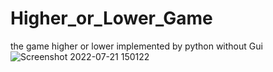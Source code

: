 # Higher_or_Lower_Game
the game higher or lower implemented by python without Gui
![Screenshot 2022-07-21 150122](https://user-images.githubusercontent.com/85132939/180220330-4ef66c3e-72c5-4e26-b30c-ac6e73e5be87.png)
